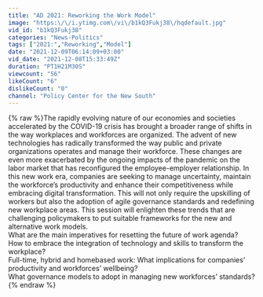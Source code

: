 ```yaml
---
title: "AD 2021: Reworking the Work Model"
image: "https:\/\/i.ytimg.com\/vi\/b1kQ3Fukj38\/hqdefault.jpg"
vid_id: "b1kQ3Fukj38"
categories: "News-Politics"
tags: ["2021:","Reworking","Model"]
date: "2021-12-09T06:14:09+03:00"
vid_date: "2021-12-08T15:33:49Z"
duration: "PT1H21M30S"
viewcount: "56"
likeCount: "6"
dislikeCount: "0"
channel: "Policy Center for the New South"
---
```

{% raw %}The rapidly evolving nature of our economies and societies accelerated by the COVID-19 crisis has brought a broader range of shifts in the way workplaces and workforces are organized. The advent of new technologies has radically transformed the way public and private organizations operates and manage their workforce. These changes are even more exacerbated by the ongoing impacts of the pandemic on the labor market that has reconfigured the employee-employer relationship. In this new work era, companies are seeking to manage uncertainty, maintain the workforce’s productivity and enhance their competitiveness while embracing digital transformation. This will not only require the upskilling of workers but also the adoption of agile governance standards and redefining new workplace areas. This session will enlighten these trends that are challenging policymakers to put suitable frameworks for the new and alternative work models.<br />What are the main imperatives for resetting the future of work agenda?<br />How to embrace the integration of technology and skills to transform the workplace?<br />Full-time, hybrid and homebased work: What implications for companies’ productivity and workforces’ wellbeing?<br />What governance models to adopt in managing new workforces’ standards?{% endraw %}
